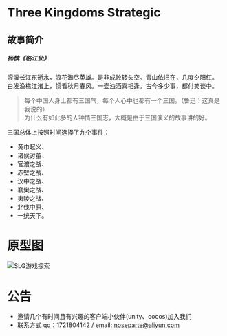 # Three Kingdoms Strategic

## 故事简介

<h5>杨慎《临江仙》</h5>

滚滚长江东逝水，浪花淘尽英雄。是非成败转头空。青山依旧在，几度夕阳红。<br>
白发渔樵江渚上，惯看秋月春风。一壶浊酒喜相逢。古今多少事，都付笑谈中。

> 每个中国人身上都有三国气，每个人心中也都有一个三国。（鲁迅：这真是我说的）<br>
> 为什么有如此多的人钟情三国志，大概是由于三国演义的故事讲的好。

三国总体上按照时间选择了九个事件：

- 黄巾起义、
- 诸侯讨董、
- 官渡之战、
- 赤壁之战、
- 汉中之战、
- 襄樊之战、
- 夷陵之战、
- 北伐中原、
- 一统天下。

# 原型图

![SLG游戏探索](https://noseparte-1256862255.cos.ap-chengdu.myqcloud.com/087f8d6e3c2c4d5a46ab4666724889a.png)

# 公告

- 邀请几个有时间且有兴趣的客户端小伙伴(unity、cocos)加入我们
- 联系方式 qq：1721804142 / email: noseparte@aliyun.com

